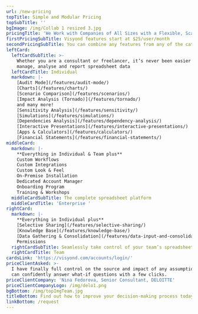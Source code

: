 ```yaml
---
url: /new-pricing
topTitle: Simple and Modular Pricing
topSubTitle: ''
bgImage: /img/Collab 1 resized 3.jpg
pricingTitle: 'We Work with Companies of All Sizes with a Flexible, Scalable Solution'
firstPricingSubTitle: Visyond features start at $25/user/month
secondPricingSubTitle: You can combine any features from any of the categories below
leftCard:
  leftCardSubTitle: >-
    Whether you are a consultant or freelancer, it’s never been easier to
    manage, analyse and report spreadsheet data
  leftCardTitle: Individual
  markdown: |-
    [Audit Mode](/features/audit-mode/)
    [Charts](/features/charts/)
    [Scenario Comparison](/features/scenarios/)
    [Impact Analysis (Tornado)](/features/tornado/)
    and many more!
    [Sensitivity Analysis](/features/sensitivity/)
    [Simulations](/features/simulations/)
    [Dependencies Analysis](/features/dependency-analysis/)
    [Interactive Presentations](/features/interactive-presentations/)
    [Apps & Calculators](/features/calculators/)
    [Financial Statements](/features/financial-statements/)
middleCard:
  markdown: |-
    **Everything in Individual & Team plus**
    Custom Workflows
    Custom Integrations
    Custom Look & Feel
    On-Premise Installation
    Dedicated Account Manager
    Onboarding Program
    Training & Workshops
  middleCardSubTitle: The complete spreadsheet platform
  middleCardTitle: 'Enterprise '
rightCard:
  markdown: |-
    **Everything in Individual plus**
    [Selective Sharing](/features/selective-sharing/)
    [Knowledge Base](/features/knowledge-base/)
    [Data Gathering & Consolidation](/features/data-input-and-consolidation/)
    Permissions
  rightCardSubTitle: Seamlessly take control of your team’s spreadsheet tasks and workflow
  rightCardTitle: Team
cardsLink: 'https://visyond.com/accounts/login/'
priceClientAsked: >-
  I have finally full control on the source and impact of any assumptions, and
  can confidently answer what-if questions with a few clicks.
priceClientCompany: 'Nina Fedorova, Senior Consultant, DELOITTE'
priceClientCompanyLogo: /img/delo1.png
bgBottom: /img/topImgTeam.jpg
titleBottom: Find out how to improve your decision-making process today
linkBottom: /request
---
```



